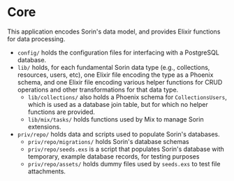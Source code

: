 # Core

This application encodes Sorin's data model, and provides Elixir functions for data processing.

* `config/` holds the configuration files for interfacing with a PostgreSQL database.
* `lib/` holds, for each fundamental Sorin data type (e.g., collections, resources, users, etc), one Elixir file encoding the type as a Phoenix schema, and one Elixir file encoding various helper functions for CRUD operations and other transformations for that data type.
  * `lib/collections/` also holds a Phoenix schema for `CollectionsUsers`, which is used as a database join table, but for which no helper functions are provided.
  * `lib/mix/tasks/` holds functions used by Mix to manage Sorin extensions.
* `priv/repo/` holds data and scripts used to populate Sorin's databases.
  * `priv/repo/migrations/` holds Sorin's database schemas
  * `priv/repo/seeds.exs` is a script that populates Sorin's database with temporary, example database records, for testing purposes
  * `priv/repo/assets/` holds dummy files used by `seeds.exs` to test file attachments.
